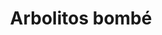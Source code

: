 ---
title: Arbolitos bombé
date: 
draft: false

# descripcion
description : Arbol de la vida cóncavo

materials: Plata 925

color: Plateado

dimensions: 2,5cm

code: 01-01-0016

type: "Aros"

categories: []

price: $5.880,00

price_eftvo: $5.000,00

# Images
# first image will be shown in the product page
images:
  # - image: "images/path_to_image"
  # La ubicacion de las imagenes es imagenes/Aros/Aros.Colgantes/01-01-0016-arbolitos-bombe
  - image: "./images/aros/colgantes/01-01-0016-arbol-de-la-vida-concavo_a.jpeg"
  - image: "./images/aros/colgantes/01-01-0016-arbol-de-la-vida-concavo_b.jpeg"
  - image: "./images/aros/colgantes/01-01-0016-arbol-de-la-vida_a.jpeg"
  - image: "./images/aros/colgantes/01-01-0016-arbol-de-la-vida_b.jpeg"
---